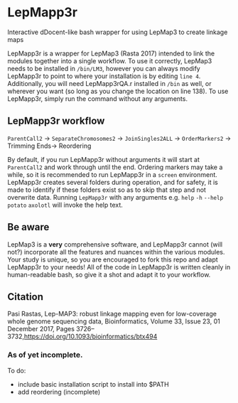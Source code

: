 # LepMapp3r
Interactive dDocent-like bash wrapper for using LepMap3 to create linkage maps

LepMapp3r is a wrapper for LepMap3 (Rasta 2017) intended to link the modules together into a single workflow. To use it correctly, LepMap3 needs to be installed in `/bin/LM3`, however you can always modify LepMapp3r to point to where your installation is by editing `line 4`. Additionally, you will need LepMapp3rQA.r installed in `/bin` as well, or wherever you want (so long as you change the location on line 138). To use LepMapp3r, simply run the command without any arguments.

## LepMapp3r workflow
`ParentCall2` -> `SeparateChromosomes2` -> `JoinSingles2ALL` -> `OrderMarkers2` -> Trimming Ends-> Reordering

By default, if you run LepMapp3r without arguments it will start at `ParentCall2` and work through until the end. Ordering markers may take a while, so it is recommended to run LepMapp3r in a `screen` environment. LepMapp3r creates several folders during operation, and for safety, it is made to identify if these folders exist so as to skip that step and not overwrite data. 
Running `LepMapp3r` with any arguments e.g. `help` `-h` `--help` `potato` `axolotl` will invoke the help text.

## Be aware
LepMap3 is a **very** comprehensive software, and LepMapp3r cannot (will not?) incorporate all the features and nuances within the various modules. Your study is unique, so you are encouraged to fork this repo and adapt LepMapp3r to your needs! All of the code in LepMapp3r is written cleanly in human-readable bash, so give it a shot and adapt it to your workflow. 

## Citation
Pasi Rastas, Lep-MAP3: robust linkage mapping even for low-coverage whole genome sequencing data, Bioinformatics, Volume 33, Issue 23, 01 December 2017, Pages 3726–3732,https://doi.org/10.1093/bioinformatics/btx494

### As of yet incomplete. 

To do:
 - include basic installation script to install into $PATH
 - add reordering (incomplete)
